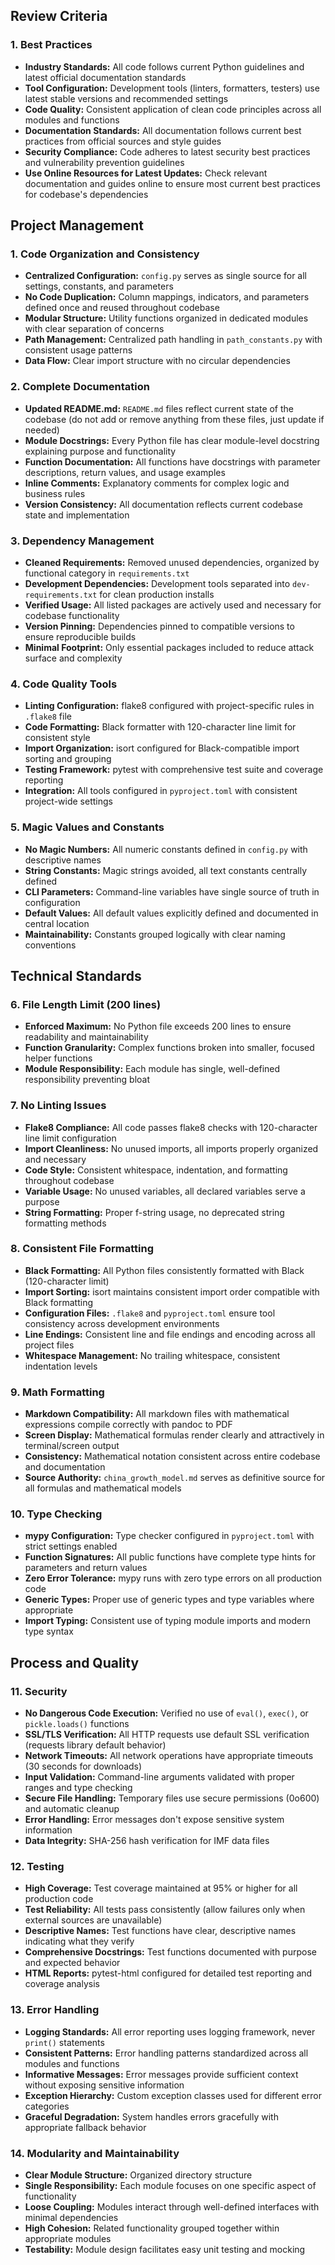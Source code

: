 ## Review Criteria

### 1. Best Practices

- **Industry Standards:** All code follows current Python guidelines and latest official documentation
  standards
- **Tool Configuration:** Development tools (linters, formatters, testers) use latest stable versions and
  recommended settings
- **Code Quality:** Consistent application of clean code principles across all modules and functions
- **Documentation Standards:** All documentation follows current best practices from official sources and style
  guides
- **Security Compliance:** Code adheres to latest security best practices and vulnerability prevention guidelines
- **Use Online Resources for Latest Updates:** Check relevant documentation and guides online to ensure most
  current best practices for codebase's dependencies

## Project Management

### 1. Code Organization and Consistency

- **Centralized Configuration:** `config.py` serves as single source for all settings, constants, and parameters
- **No Code Duplication:** Column mappings, indicators, and parameters defined once and reused throughout codebase
- **Modular Structure:** Utility functions organized in dedicated modules with clear separation of concerns
- **Path Management:** Centralized path handling in `path_constants.py` with consistent usage patterns
- **Data Flow:** Clear import structure with no circular dependencies

### 2. Complete Documentation

- **Updated README.md:** `README.md` files reflect current state of the codebase (do not add or remove
  anything from these files, just update if needed)
- **Module Docstrings:** Every Python file has clear module-level docstring explaining purpose and functionality
- **Function Documentation:** All functions have docstrings with parameter descriptions, return values, and usage examples
- **Inline Comments:** Explanatory comments for complex logic and business rules
- **Version Consistency:** All documentation reflects current codebase state and implementation

### 3. Dependency Management

- **Cleaned Requirements:** Removed unused dependencies, organized by functional category in `requirements.txt`
- **Development Dependencies:** Development tools separated into `dev-requirements.txt` for clean production installs
- **Verified Usage:** All listed packages are actively used and necessary for codebase functionality
- **Version Pinning:** Dependencies pinned to compatible versions to ensure reproducible builds
- **Minimal Footprint:** Only essential packages included to reduce attack surface and complexity

### 4. Code Quality Tools

- **Linting Configuration:** flake8 configured with project-specific rules in `.flake8` file
- **Code Formatting:** Black formatter with 120-character line limit for consistent style
- **Import Organization:** isort configured for Black-compatible import sorting and grouping
- **Testing Framework:** pytest with comprehensive test suite and coverage reporting
- **Integration:** All tools configured in `pyproject.toml` with consistent project-wide settings

### 5. Magic Values and Constants

- **No Magic Numbers:** All numeric constants defined in `config.py` with descriptive names
- **String Constants:** Magic strings avoided, all text constants centrally defined
- **CLI Parameters:** Command-line variables have single source of truth in configuration
- **Default Values:** All default values explicitly defined and documented in central location
- **Maintainability:** Constants grouped logically with clear naming conventions

## Technical Standards

### 6. File Length Limit (200 lines)

- **Enforced Maximum:** No Python file exceeds 200 lines to ensure readability and maintainability
- **Function Granularity:** Complex functions broken into smaller, focused helper functions
- **Module Responsibility:** Each module has single, well-defined responsibility preventing bloat

### 7. No Linting Issues

- **Flake8 Compliance:** All code passes flake8 checks with 120-character line limit configuration
- **Import Cleanliness:** No unused imports, all imports properly organized and necessary
- **Code Style:** Consistent whitespace, indentation, and formatting throughout codebase
- **Variable Usage:** No unused variables, all declared variables serve a purpose
- **String Formatting:** Proper f-string usage, no deprecated string formatting methods

### 8. Consistent File Formatting

- **Black Formatting:** All Python files consistently formatted with Black (120-character limit)
- **Import Sorting:** isort maintains consistent import order compatible with Black formatting
- **Configuration Files:** `.flake8` and `pyproject.toml` ensure tool consistency across development environments
- **Line Endings:** Consistent line and file endings and encoding across all project files
- **Whitespace Management:** No trailing whitespace, consistent indentation levels

### 9. Math Formatting

- **Markdown Compatibility:** All markdown files with mathematical expressions compile correctly with pandoc to PDF
- **Screen Display:** Mathematical formulas render clearly and attractively in terminal/screen output
- **Consistency:** Mathematical notation consistent across entire codebase and documentation
- **Source Authority:** `china_growth_model.md` serves as definitive source for all formulas and mathematical models

### 10. Type Checking

- **mypy Configuration:** Type checker configured in `pyproject.toml` with strict settings enabled
- **Function Signatures:** All public functions have complete type hints for parameters and return values
- **Zero Error Tolerance:** mypy runs with zero type errors on all production code
- **Generic Types:** Proper use of generic types and type variables where appropriate
- **Import Typing:** Consistent use of typing module imports and modern type syntax

## Process and Quality

### 11. Security

- **No Dangerous Code Execution:** Verified no use of `eval()`, `exec()`, or `pickle.loads()` functions
- **SSL/TLS Verification:** All HTTP requests use default SSL verification (requests library default behavior)
- **Network Timeouts:** All network operations have appropriate timeouts (30 seconds for downloads)
- **Input Validation:** Command-line arguments validated with proper ranges and type checking
- **Secure File Handling:** Temporary files use secure permissions (0o600) and automatic cleanup
- **Error Handling:** Error messages don't expose sensitive system information
- **Data Integrity:** SHA-256 hash verification for IMF data files

### 12. Testing

- **High Coverage:** Test coverage maintained at 95% or higher for all production code
- **Test Reliability:** All tests pass consistently (allow failures only when external sources are unavailable)
- **Descriptive Names:** Test functions have clear, descriptive names indicating what they verify
- **Comprehensive Docstrings:** Test functions documented with purpose and expected behavior
- **HTML Reports:** pytest-html configured for detailed test reporting and coverage analysis

### 13. Error Handling

- **Logging Standards:** All error reporting uses logging framework, never `print()` statements
- **Consistent Patterns:** Error handling patterns standardized across all modules and functions
- **Informative Messages:** Error messages provide sufficient context without exposing sensitive information
- **Exception Hierarchy:** Custom exception classes used for different error categories
- **Graceful Degradation:** System handles errors gracefully with appropriate fallback behavior

### 14. Modularity and Maintainability

- **Clear Module Structure:** Organized directory structure
- **Single Responsibility:** Each module focuses on one specific aspect of functionality
- **Loose Coupling:** Modules interact through well-defined interfaces with minimal dependencies
- **High Cohesion:** Related functionality grouped together within appropriate modules
- **Testability:** Module design facilitates easy unit testing and mocking
